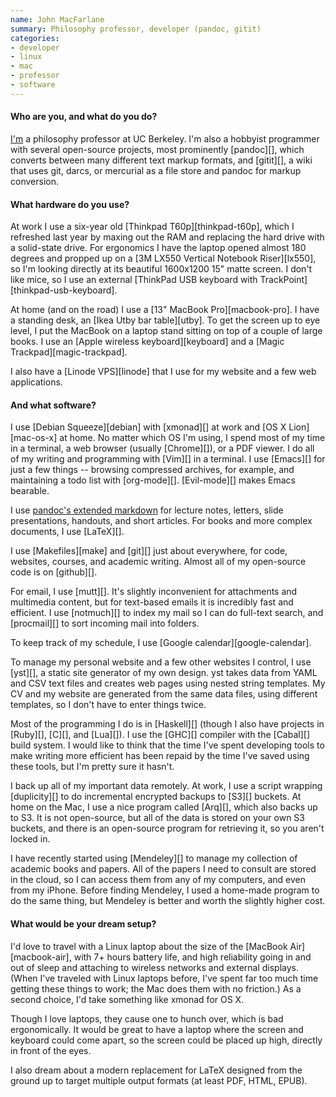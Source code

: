 ```yaml
---
name: John MacFarlane
summary: Philosophy professor, developer (pandoc, gitit)
categories:
- developer
- linux
- mac
- professor
- software
---
```


#### Who are you, and what do you do?

[I'm](http://johnmacfarlane.net/ "John's website.") a philosophy professor at UC Berkeley. I'm also a hobbyist programmer with several open-source projects, most prominently [pandoc][], which converts between many different text markup formats, and [gitit][], a wiki that uses git, darcs, or mercurial as a file store and pandoc for markup conversion.

#### What hardware do you use?

At work I use a six-year old [Thinkpad T60p][thinkpad-t60p], which I refreshed last year by maxing out the RAM and replacing the hard drive with a solid-state drive. For ergonomics I have the laptop opened almost 180 degrees and propped up on a [3M LX550 Vertical Notebook Riser][lx550], so I'm looking directly at its beautiful 1600x1200 15" matte screen. I don't like mice, so I use an external [ThinkPad USB keyboard with TrackPoint][thinkpad-usb-keyboard].

At home (and on the road) I use a [13" MacBook Pro][macbook-pro]. I have a standing desk, an [Ikea Utby bar table][utby]. To get the screen up to eye level, I put the MacBook on a laptop stand sitting on top of a couple of large books. I use an [Apple wireless keyboard][keyboard] and a [Magic Trackpad][magic-trackpad].

I also have a [Linode VPS][linode] that I use for my website and a few web applications.

#### And what software?

I use [Debian Squeeze][debian] with [xmonad][] at work and [OS X Lion][mac-os-x] at home. No matter which OS I'm using, I spend most of my time in a terminal, a web browser (usually [Chrome][]), or a PDF viewer. I do all of my writing and programming with [Vim][] in a terminal. I use [Emacs][] for just a few things -- browsing compressed archives, for example, and maintaining a todo list with [org-mode][]. [Evil-mode][] makes Emacs bearable.

I use [pandoc's extended markdown](http://johnmacfarlane.net/pandoc/README.html#pandocs-markdown "John's extension of Markdown.") for lecture notes, letters, slide presentations, handouts, and short articles. For books and more complex documents, I use [LaTeX][].

I use [Makefiles][make] and [git][] just about everywhere, for code, websites, courses, and academic writing. Almost all of my open-source code is on [github][].

For email, I use [mutt][]. It's slightly inconvenient for attachments and multimedia content, but for text-based emails it is incredibly fast and efficient. I use [notmuch][] to index my mail so I can do full-text search, and [procmail][] to sort incoming mail into folders.

To keep track of my schedule, I use [Google calendar][google-calendar].

To manage my personal website and a few other websites I control, I use [yst][], a static site generator of my own design. yst takes data from YAML and CSV text files and creates web pages using nested string templates. My CV and my website are generated from the same data files, using different templates, so I don't have to enter things twice.

Most of the programming I do is in [Haskell][] (though I also have projects in [Ruby][], [C][], and [Lua][]). I use the [GHC][] compiler with the [Cabal][] build system. I would like to think that the time I've spent developing tools to make writing more efficient has been repaid by the time I've saved using these tools, but I'm pretty sure it hasn't.

I back up all of my important data remotely. At work, I use a script wrapping [duplicity][] to do incremental encrypted backups to [S3][] buckets. At home on the Mac, I use a nice program called [Arq][], which also backs up to S3. It is not open-source, but all of the data is stored on your own S3 buckets, and there is an open-source program for retrieving it, so you aren't locked in.

I have recently started using [Mendeley][] to manage my collection of academic books and papers. All of the papers I need to consult are stored in the cloud, so I can access them from any of my computers, and even from my iPhone. Before finding Mendeley, I used a home-made program to do the same thing, but Mendeley is better and worth the slightly higher cost.

#### What would be your dream setup?

I'd love to travel with a Linux laptop about the size of the [MacBook Air][macbook-air], with 7+ hours battery life, and high reliability going in and out of sleep and attaching to wireless networks and external displays. (When I've traveled with Linux laptops before, I've spent far too much time getting these things to work; the Mac does them with no friction.) As a second choice, I'd take something like xmonad for OS X.

Though I love laptops, they cause one to hunch over, which is bad ergonomically. It would be great to have a laptop where the screen and keyboard could come apart, so the screen could be placed up high, directly in front of the eyes.

I also dream about a modern replacement for LaTeX designed from the ground up to target multiple output formats (at least PDF, HTML, EPUB).